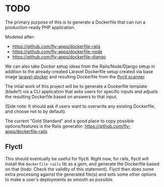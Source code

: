 # TODO

The primary purpose of this is to generate a Dockerfile that can run a production-ready PHP application.

Modeled after:

- https://github.com/fly-apps/dockerfile-rails
- https://github.com/fly-apps/dockerfile-node
- https://github.com/fly-apps/dockerfile-django

We can also take Docker setup ideas from the Rails/Node/Django setup in addition to the already-created Laravel Dockerfile setup created via base image [laravel-docker](https://github.com/fly-apps/laravel-docker) and resulting Dockerfile from the [flyctl scanner](https://github.com/superfly/flyctl/blob/master/scanner/templates/laravel/Dockerfile).

The intial work of this project will be to generate a Dockerfile template (blade?) via a CLI application that asks users for specific inputs and adjusts the resulting Dockerfile based on answers to that input.

(Side note: It should ask if users want to overwrite any existing Dockerfile, and choose not to by default).

The current "Gold Standard" and a good place to copy possible options/features is the Rails generator: https://github.com/fly-apps/dockerfile-rails

## Flyctl

This should eventually be useful for flyctl. Right now, for rails, flyctl will install the `dockerfile-rails` lib as a gem, and generate the Dockerfile based on that (todo: Check the validity of this statement). Flyctl then does some extra processing against the generated file(s) and sets some other options to make a user's deployments as smooth as possible.
